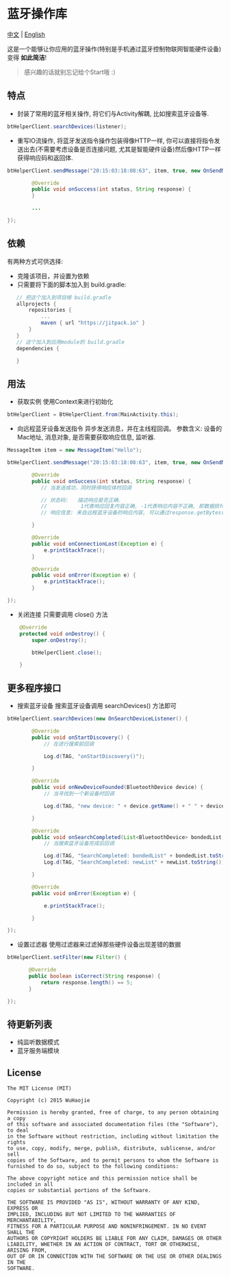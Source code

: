 # 蓝牙操作库

[中文](https://github.com/a-voyager/BluetoothHelper/blob/master/README_zh.md) | [English](https://github.com/a-voyager/BluetoothHelper/blob/master/README.md)

这是一个能够让你应用的蓝牙操作(特别是手机通过蓝牙控制物联网智能硬件设备)变得 **如此简洁**!

> 感兴趣的话就别忘记给个Start哦 :）

## 特点
 - 封装了常用的蓝牙相关操作, 将它们与Activity解耦, 比如搜索蓝牙设备等.

  ```java
  btHelperClient.searchDevices(listener);
  ```
 - 重写IO流操作, 将蓝牙发送指令操作包装得像HTTP一样, 你可以直接将指令发送出去(不需要考虑设备是否连接问题, 尤其是智能硬件设备)然后像HTTP一样获得响应码和返回体.

  ```java
  btHelperClient.sendMessage("20:15:03:18:08:63", item, true, new OnSendMessageListener() {

          @Override
          public void onSuccess(int status, String response) {
          }

          ...

  });
  ```

## 依赖
有两种方式可供选择:

 - 克隆该项目，并设置为依赖
 - 只需要将下面的脚本加入到 build.gradle:

 ```groovy
    // 把这个加入到项目根 build.gradle
 	allprojects {
 		repositories {
 			...
 			maven { url "https://jitpack.io" }
 		}
 	}
 	// 这个加入到应用module的 build.gradle
	dependencies {

	}
 ```

## 用法
 - 获取实例
 使用Context来进行初始化
 ```java
 btHelperClient = BtHelperClient.from(MainActivity.this);
 ```

 - 向远程蓝牙设备发送指令
 异步发送消息，并在主线程回调。
 参数含义: 设备的Mac地址, 消息对象, 是否需要获取响应信息, 监听器.
 ```java
 MessageItem item = new MessageItem("Hello");

 btHelperClient.sendMessage("20:15:03:18:08:63", item, true, new OnSendMessageListener() {

         @Override
         public void onSuccess(int status, String response) {
            // 当发送成功，同时获得响应体时回调

            // 状态码:   描述响应是否正确.
            //           1代表响应回复内容正确, -1代表响应内容不正确, 即数据损坏
            // 响应信息: 来自远程蓝牙设备的响应内容, 可以通过response.getBytes()获取字节数组

         }

         @Override
         public void onConnectionLost(Exception e) {
             e.printStackTrace();
         }

         @Override
         public void onError(Exception e) {
             e.printStackTrace();
         }

 });
 ```

 - 关闭连接
 只需要调用 close() 方法
 ```java
     @Override
     protected void onDestroy() {
         super.onDestroy();

         btHelperClient.close();

     }
 ```


## 更多程序接口
- 搜索蓝牙设备
  搜索蓝牙设备调用 searchDevices() 方法即可

 ```java
 btHelperClient.searchDevices(new OnSearchDeviceListener() {

         @Override
         public void onStartDiscovery() {
             // 在进行搜索前回调

             Log.d(TAG, "onStartDiscovery()");

         }

         @Override
         public void onNewDeviceFounded(BluetoothDevice device) {
             // 当寻找到一个新设备时回调

             Log.d(TAG, "new device: " + device.getName() + " " + device.getAddress());

         }

         @Override
         public void onSearchCompleted(List<BluetoothDevice> bondedList, List<BluetoothDevice> newList) {
             // 当搜索蓝牙设备完成后回调

             Log.d(TAG, "SearchCompleted: bondedList" + bondedList.toString());
             Log.d(TAG, "SearchCompleted: newList" + newList.toString());

         }

         @Override
         public void onError(Exception e) {

             e.printStackTrace();

         }

 });
 ```

- 设置过滤器
 使用过滤器来过滤掉那些硬件设备出现差错的数据
 ```java
 btHelperClient.setFilter(new Filter() {

        @Override
        public boolean isCorrect(String response) {
            return response.length() == 5;
        }

 });
 ```

## 待更新列表
 - 纯监听数据模式
 - 蓝牙服务端模块


## License
    The MIT License (MIT)

    Copyright (c) 2015 WuHaojie

    Permission is hereby granted, free of charge, to any person obtaining a copy
    of this software and associated documentation files (the "Software"), to deal
    in the Software without restriction, including without limitation the rights
    to use, copy, modify, merge, publish, distribute, sublicense, and/or sell
    copies of the Software, and to permit persons to whom the Software is
    furnished to do so, subject to the following conditions:

    The above copyright notice and this permission notice shall be included in all
    copies or substantial portions of the Software.

    THE SOFTWARE IS PROVIDED "AS IS", WITHOUT WARRANTY OF ANY KIND, EXPRESS OR
    IMPLIED, INCLUDING BUT NOT LIMITED TO THE WARRANTIES OF MERCHANTABILITY,
    FITNESS FOR A PARTICULAR PURPOSE AND NONINFRINGEMENT. IN NO EVENT SHALL THE
    AUTHORS OR COPYRIGHT HOLDERS BE LIABLE FOR ANY CLAIM, DAMAGES OR OTHER
    LIABILITY, WHETHER IN AN ACTION OF CONTRACT, TORT OR OTHERWISE, ARISING FROM,
    OUT OF OR IN CONNECTION WITH THE SOFTWARE OR THE USE OR OTHER DEALINGS IN THE
    SOFTWARE.


